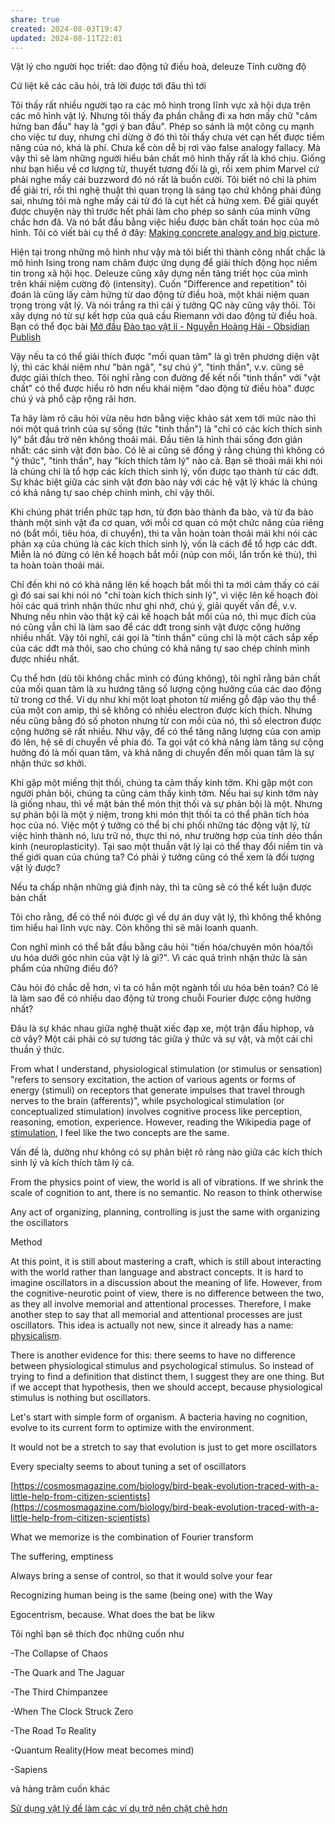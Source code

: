 ```yaml
---
share: true
created: 2024-08-03T19:47
updated: 2024-08-11T22:01
---
```

Vật lý cho người học triết: dao động tử điều hoà, deleuze 
Tính cường độ

Cứ liệt kê các câu hỏi, trả lời được tới đâu thì tới

Tôi thấy rất nhiều người tạo ra các mô hình trong lĩnh vực xã hội dựa trên các mô hình vật lý. Nhưng tôi thấy đa phần chẳng đi xa hơn mấy chữ "cảm hứng ban đầu" hay là "gợi ý ban đầu". Phép so sánh là một công cụ mạnh cho việc tư duy, nhưng chỉ dừng ở đó thì tôi thấy chưa vét cạn hết được tiềm năng của nó, khá là phí. Chưa kể còn dễ bị rơi vào false analogy fallacy. Mà vậy thì sẽ làm những người hiểu bản chất mô hình thấy rất là khó chịu. Giống như bạn hiểu về cơ lượng tử, thuyết tương đối là gì, rồi xem phim Marvel cứ phải nghe mấy cái buzzword đó nó rất là buồn cười. Tôi biết nó chỉ là phim để giải trí, rồi thì nghệ thuật thì quan trọng là sáng tạo chứ không phải đúng sai, nhưng tôi mà nghe mấy cái từ đó là cụt hết cả hứng xem. Để giải quyết được chuyện này thì trước hết phải làm cho phép so sánh của mình vững chắc hơn đã. Và nó bắt đầu bằng việc hiểu được bản chất toán học của mô hình. Tôi có viết bài cụ thể ở đây: [Making concrete analogy and big picture](https://lyminhnhat.com/concrete-analogies-big-pictures/?utm_source=Discord+%C2%BB+Qu%E1%BA%A3+C%E1%BA%A7u+%C2%BB+ph%C3%A9p+so+s%C3%A1nh&utm_medium=chat&utm_campaign=Nghi%C3%AAn+c%E1%BB%A9u+li%C3%AAn+ng%C3%A0nh).

Hiện tại trong những mô hình như vậy mà tôi biết thì thành công nhất chắc là mô hình Ising trong nam châm được ứng dụng để giải thích động học niềm tin trong xã hội học. Deleuze cũng xây dựng nền tảng triết học của mình trên khái niệm cường độ (intensity). Cuốn "Difference and repetition" tôi đoán là cũng lấy cảm hứng từ dao động tử điều hoà, một khái niệm quan trọng trong vật lý. Và nói trắng ra thì cái ý tưởng QC này cũng vậy thôi. Tôi xây dựng nó từ sự kết hợp của quả cầu Riemann với dao động tử điều hoà. Bạn có thể đọc bài [Mở đầu](https://xn--qucu-hr5aza.cc/mo-dau/?utm_source=Discord+%C2%BB+Qu%E1%BA%A3+C%E1%BA%A7u+%C2%BB+%23nghi%C3%AAn-c%E1%BB%A9u-li%C3%AAn-ng%C3%A0nh+%C2%BB+ph%C3%A9p+so+s%C3%A1nh&utm_medium=chat&utm_campaign=Ph%C3%A9p+so+s%C3%A1nh) 
[Đào tạo vật lí - Nguyễn Hoàng Hải - Obsidian Publish](https://publish.obsidian.md/hai/Education/Đào+tạo+vật+lí)


Vậy nếu ta có thể giải thích được "mối quan tâm" là gì trên phương diện vật lý, thì các khái niệm như "bản ngã", "sự chú ý", "tinh thần", v.v. cũng sẽ được giải thích theo. Tôi nghĩ rằng con đường để kết nối "tinh thần" với "vật chất" có thể được hiểu rõ hơn nếu khái niệm "dao động tử điều hòa" được chú ý và phổ cập rộng rãi hơn.


Ta hãy làm rõ câu hỏi vừa nêu hơn bằng việc khảo sát xem tới mức nào thì nói một quá trình của sự sống (tức "tinh thần") là "chỉ có các kích thích sinh lý" bắt đầu trở nên không thoải mái. Đầu tiên là hình thái sống đơn giản nhất: các sinh vật đơn bào. Có lẽ ai cũng sẽ đồng ý rằng chúng thì không có "ý thức", "tinh thần", hay "kích thích tâm lý" nào cả. Bạn sẽ thoải mái khi nói là chúng chỉ là tổ hợp các kích thích sinh lý, vốn được tạo thành từ các dđt. Sự khác biệt giữa các sinh vật đơn bào này với các hệ vật lý khác là chúng có khả năng tự sao chép chính mình, chỉ vậy thôi.

Khi chúng phát triển phức tạp hơn, từ đơn bào thành đa bào, và từ đa bào thành một sinh vật đa cơ quan, với mỗi cơ quan có một chức năng của riêng nó (bắt mồi, tiêu hóa, di chuyển), thì ta vẫn hoàn toàn thoải mái khi nói các phản xạ của chúng là các kích thích sinh lý, vốn là cách để tổ hợp các dđt. Miễn là nó đừng có lên kế hoạch bắt mồi (núp con mồi, lẩn trốn kẻ thù), thì ta hoàn toàn thoải mái.


Chỉ đến khi nó có khả năng lên kế hoạch bắt mồi thì ta mới cảm thấy có cái gì đó sai sai khi nói nó "chỉ toàn kích thích sinh lý", vì việc lên kế hoạch đòi hỏi các quá trình nhận thức như ghi nhớ, chú ý, giải quyết vấn đề, v.v. Nhưng nếu nhìn vào thật kỹ cái kế hoạch bắt mồi của nó, thì mục đích của nó cũng vẫn chỉ là làm sao để các dđt trong sinh vật được cộng hưởng nhiều nhất. Vậy tôi nghĩ, cái gọi là "tinh thần" cũng chỉ là một cách sắp xếp của các dđt mà thôi, sao cho chúng có khả năng tự sao chép chính mình được nhiều nhất.



Cụ thể hơn (dù tôi không chắc mình có đúng không), tôi nghĩ rằng bản chất của mối quan tâm là xu hướng tăng số lượng cộng hưởng của các dao động tử trong cơ thể. Ví dụ như khi một loạt photon từ miếng gỗ đập vào thụ thể của một con amip, thì sẽ không có nhiều electron được kích thích. Nhưng nếu cũng bằng đó số photon nhưng từ con mồi của nó, thì số electron được cộng hưởng sẽ rất nhiều. Như vậy, để có thể tăng năng lượng của con amip đó lên, hệ sẽ di chuyển về phía đó. Ta gọi vật có khả năng làm tăng sự cộng hưởng đó là mối quan tâm, và khả năng di chuyển đến mối quan tâm là sự nhận thức sơ khởi.

Khi gặp một miếng thịt thối, chúng ta cảm thấy kinh tởm. Khi gặp một con người phản bội, chúng ta cũng cảm thấy kinh tởm. Nếu hai sự kinh tởm này là giống nhau, thì về mặt bản thể món thịt thối và sự phản bội là một. Nhưng sự phản bội là một ý niệm, trong khi món thịt thối ta có thể phân tích hóa học của nó. Việc một ý tưởng có thể bị chi phối những tác động vật lý, từ việc hình thành nó, lưu trữ nó, thực thi nó, như trường hợp của tính dẻo thần kinh (neuroplasticity). Tại sao một thuần vật lý lại có thể thay đổi niềm tin và thế giới quan của chúng ta? Có phải ý tưởng cũng có thể xem là đối tượng vật lý được?

Nếu ta chấp nhận những giả định này, thì ta cũng sẽ có thể kết luận được bản chất

Tôi cho rằng, để có thể nói được gì về dự án duy vật lý, thì không thể không tìm hiểu hai lĩnh vực này. Còn không thì sẽ mãi loanh quanh.

Con nghĩ mình có thể bắt đầu bằng câu hỏi "tiến hóa/chuyên môn hóa/tối ưu hóa dưới góc nhìn của vật lý là gì?". Vì các quá trình nhận thức là sản phẩm của những điều đó?

Câu hỏi đó chắc dễ hơn, vì ta có hẳn một ngành tối ưu hóa bên toán? Có lẽ là làm sao để có nhiều dao động tử trong chuỗi Fourier được cộng hưởng nhất?


Đâu là sự khác nhau giữa nghệ thuật xiếc đạp xe, một trận đấu hiphop, và cờ vây? Một cái phải có sự tương tác giữa ý thức và sự vật, và một cái chỉ thuần ý thức.




From what I understand, physiological stimulation (or stimulus or sensation) "refers to sensory excitation, the action of various agents or forms of energy (stimuli) on receptors that generate impulses that travel through nerves to the brain (afferents)", while psychological stimulation (or conceptualized stimulation) involves cognitive process like perception, reasoning, emotion, experience. However, reading the Wikipedia page of [stimulation](https://en.wikipedia.org/wiki/Stimulation), I feel like the two concepts are the same.

Vấn đề là, dường như không có sự phân biệt rõ ràng nào giữa các kích thích sinh lý và kích thích tâm lý cả.

From the physics point of view, the world is all of vibrations. If we shrink the scale of cognition to ant, there is no semantic. No reason to think otherwise

Any act of organizing, planning, controlling is just the same with organizing the oscillators

Method

At this point, it is still about mastering a craft, which is still about interacting with the world rather than language and abstract concepts. It is hard to imagine oscillators in a discussion about the meaning of life. However, from the cognitive-neurotic point of view, there is no difference between the two, as they all involve memorial and attentional processes. Therefore, I make another step to say that all memorial and attentional processes are just oscillators. This idea is actually not new, since it already has a name: [physicalism](https://en.wikipedia.org/wiki/Physicalism).

There is another evidence for this: there seems to have no difference between physiological stimulus and psychological stimulus. So instead of trying to find a definition that distinct them, I suggest they are one thing. But if we accept that hypothesis, then we should accept, because physiological stimulus is nothing but oscillators.

Let's start with simple form of organism. A bacteria having no cognition, evolve to its current form to optimize with the environment.

It would not be a stretch to say that evolution is just to get more oscillators

Every specialty seems to about tuning a set of oscillators


[https://cosmosmagazine.com/biology/bird-beak-evolution-traced-with-a-little-help-from-citizen-scientists](https://cosmosmagazine.com/biology/bird-beak-evolution-traced-with-a-little-help-from-citizen-scientists)


What we memorize is the combination of Fourier transform

The suffering, emptiness

Always bring a sense of control, so that it would solve your fear

Recognizing human being is the same (being one) with the Way

Egocentrism, because. What does the bat be likw


Tôi nghĩ bạn sẽ thích đọc những cuốn như

-The Collapse of Chaos

-The Quark and The Jaguar

-The Third Chimpanzee

-When The Clock Struck Zero

-The Road To Reality

-Quantum Reality(How meat becomes mind)

-Sapiens

và hàng trăm cuốn khác

[Sử dụng vật lý để làm các ví dụ trở nên chặt chẽ hơn](./S%E1%BB%AD%20d%E1%BB%A5ng%20v%E1%BA%ADt%20l%C3%BD%20%C4%91%E1%BB%83%20l%C3%A0m%20c%C3%A1c%20v%C3%AD%20d%E1%BB%A5%20tr%E1%BB%9F%20n%C3%AAn%20ch%E1%BA%B7t%20ch%E1%BA%BD%20h%C6%A1n/index.md) 

